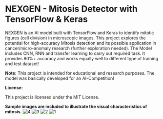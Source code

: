 # NEXGEN - Mitosis Detector with TensorFlow & Keras

NEXGEN is an AI model built with TensorFlow and Keras to identify mitotic figures (cell division) in microscopic images. This project explores the potential for high-accuracy Mitosis detection and its possible application in cancer/micro-anomaly research (further exploration needed). The Model includes CNN, RNN and transfer learning to carry out required task. It provides 80%+ accuracy and works equally well to different type of training and test dataset!

**Note:** This project is intended for educational and research purposes. The model was basically developed for an AI-Competition!

**License:**

This project is licensed under the MIT License.

**Sample images are included to illustrate the visual characteristics of mitosis.**
![4](https://github.com/Ahmad-Waseem/NEXGEN---Mitosis-Detector/assets/72971605/cab812d8-0083-46fc-81d9-fe2e96854eaa)
![3](https://github.com/Ahmad-Waseem/NEXGEN---Mitosis-Detector/assets/72971605/ab0a2180-9ce7-4483-8545-3904b116642a)
![2](https://github.com/Ahmad-Waseem/NEXGEN---Mitosis-Detector/assets/72971605/50decce0-9a88-44d7-ba1b-c943c5fe2fdb)
![1](https://github.com/Ahmad-Waseem/NEXGEN---Mitosis-Detector/assets/72971605/40a64748-74ef-4953-a410-b9145350e2b6)
